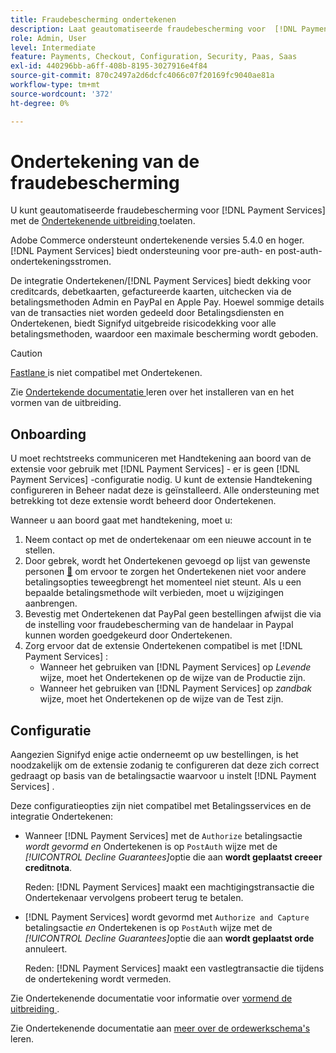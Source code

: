 ```yaml
---
title: Fraudebescherming ondertekenen
description: Laat geautomatiseerde fraudebescherming voor  [!DNL Payment Services]  met Ondertekenen toe.
role: Admin, User
level: Intermediate
feature: Payments, Checkout, Configuration, Security, Paas, Saas
exl-id: 440296bb-a6ff-408b-8195-3027916e4f84
source-git-commit: 870c2497a2d6dcfc4066c07f20169fc9040ae81a
workflow-type: tm+mt
source-wordcount: '372'
ht-degree: 0%

---
```


# Ondertekening van de fraudebescherming

U kunt geautomatiseerde fraudebescherming voor [!DNL Payment Services] met de [ Ondertekenende uitbreiding ](https://commercemarketplace.adobe.com/signifyd-module-connect.html) toelaten.

Adobe Commerce ondersteunt ondertekenende versies 5.4.0 en hoger. [!DNL Payment Services] biedt ondersteuning voor pre-auth- en post-auth-ondertekeningsstromen.

De integratie Ondertekenen/[!DNL Payment Services] biedt dekking voor creditcards, debetkaarten, gefactureerde kaarten, uitchecken via de betalingsmethoden Admin en PayPal en Apple Pay. Hoewel sommige details van de transacties niet worden gedeeld door Betalingsdiensten en Ondertekenen, biedt Signifyd uitgebreide risicodekking voor alle betalingsmethoden, waardoor een maximale bescherming wordt geboden.

>[!CAUTION]
>
> [ Fastlane ](payments-options.md#fastlane-button) is niet compatibel met Ondertekenen.

Zie [ Ondertekende documentatie ](https://community.signifyd.com/support/s/article/magento-2-extension-install-guide?language=en_US#downloadandinstallingmagento2extension) leren over het installeren van en het vormen van de uitbreiding.

## Onboarding

U moet rechtstreeks communiceren met Handtekening aan boord van de extensie voor gebruik met [!DNL Payment Services] - er is geen [!DNL Payment Services] -configuratie nodig. U kunt de extensie Handtekening configureren in Beheer nadat deze is geïnstalleerd. Alle ondersteuning met betrekking tot deze extensie wordt beheerd door Ondertekenen.

Wanneer u aan boord gaat met handtekening, moet u:

1. Neem contact op met de ondertekenaar om een nieuwe account in te stellen.
1. Door gebrek, wordt het Ondertekenen gevoegd op lijst van gewenste personen [&#128279;](https://github.com/signifyd/magento2/blob/main/docs/RESTRICT-PAYMENTS.md) om ervoor te zorgen het Ondertekenen niet voor andere betalingsopties teweegbrengt het momenteel niet steunt. Als u een bepaalde betalingsmethode wilt verbieden, moet u wijzigingen aanbrengen.
1. Bevestig met Ondertekenen dat PayPal geen bestellingen afwijst die via de instelling voor fraudebescherming van de handelaar in Paypal kunnen worden goedgekeurd door Ondertekenen.
1. Zorg ervoor dat de extensie Ondertekenen compatibel is met [!DNL Payment Services] :
   * Wanneer het gebruiken van [!DNL Payment Services] op _Levende_ wijze, moet het Ondertekenen op de wijze van de Productie zijn.
   * Wanneer het gebruiken van [!DNL Payment Services] op _zandbak_ wijze, moet het Ondertekenen op de wijze van de Test zijn.

## Configuratie

Aangezien Signifyd enige actie onderneemt op uw bestellingen, is het noodzakelijk om de extensie zodanig te configureren dat deze zich correct gedraagt op basis van de betalingsactie waarvoor u instelt [!DNL Payment Services] .

Deze configuratieopties zijn niet compatibel met Betalingsservices en de integratie Ondertekenen:

* Wanneer [!DNL Payment Services] met de `Authorize` betalingsactie _wordt gevormd en_ Ondertekenen is op `PostAuth` wijze met de _[!UICONTROL Decline Guarantees]_&#x200B;optie die aan **wordt geplaatst creeer creditnota**.

  Reden: [!DNL Payment Services] maakt een machtigingstransactie die Ondertekenaar vervolgens probeert terug te betalen.


* [!DNL Payment Services] wordt gevormd met `Authorize and Capture` betalingsactie _en_ Ondertekenen is op `PostAuth` wijze met de _[!UICONTROL Decline Guarantees]_&#x200B;optie die aan **wordt geplaatst orde**&#x200B;annuleert.

  Reden: [!DNL Payment Services] maakt een vastlegtransactie die tijdens de ondertekening wordt vermeden.


Zie Ondertekenende documentatie voor informatie over [ vormend de uitbreiding ](https://community.signifyd.com/support/s/article/magento-2-extension-install-guide?language=en_US#configuringmagento2extension).

Zie Ondertekenende documentatie aan [ meer over de ordewerkschema&#39;s ](https://community.signifyd.com/support/s/article/magento-2-extension-install-guide?language=en_US#howmagento2works) leren.
